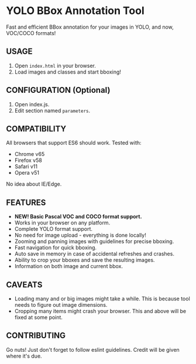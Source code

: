 # YOLO BBox Annotation Tool
Fast and efficient BBox annotation for your images in YOLO, and now, VOC/COCO formats!


## USAGE
1. Open `index.html` in your browser.
2. Load images and classes and start bboxing!

## CONFIGURATION (Optional)
1. Open index.js.
2. Edit section named `parameters`.

## COMPATIBILITY
All browsers that support ES6 should work. Tested with:

* Chrome v65
* Firefox v58
* Safari v11
* Opera v51

No idea about IE/Edge.

## FEATURES
* **NEW! Basic Pascal VOC and COCO format support.**
* Works in your browser on any platform.
* Complete YOLO format support.
* No need for image upload - everything is done locally!
* Zooming and panning images with guidelines for precise bboxing.
* Fast navigation for quick bboxing.
* Auto save in memory in case of accidental refreshes and crashes.
* Ability to crop your bboxes and save the resulting images.
* Information on both image and current bbox.

## CAVEATS
* Loading many and or big images might take a while. This is because tool needs to figure out image dimensions.  
* Cropping many items might crash your browser. This and above will be fixed at some point.

## CONTRIBUTING
Go nuts! Just don't forget to follow eslint guidelines. Credit will be given where it's due.